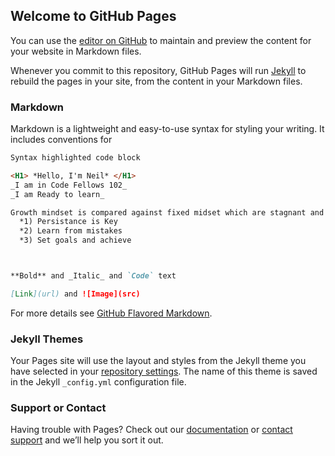 ## Welcome to GitHub Pages

You can use the [editor on GitHub](https://github.com/BSV-Neil/readme.md/edit/master/index.md) to maintain and preview the content for your website in Markdown files.

Whenever you commit to this repository, GitHub Pages will run [Jekyll](https://jekyllrb.com/) to rebuild the pages in your site, from the content in your Markdown files.

### Markdown

Markdown is a lightweight and easy-to-use syntax for styling your writing. It includes conventions for

```markdown
Syntax highlighted code block

<H1> *Hello, I'm Neil* </H1>
_I am in Code Fellows 102_
_I am Ready to learn_

Growth mindset is compared against fixed midset which are stagnant and mostly pessimistic ideals. Growth mindset comes from within and you must believe in yourself.
  *1) Persistance is Key
  *2) Learn from mistakes
  *3) Set goals and achieve



**Bold** and _Italic_ and `Code` text

[Link](url) and ![Image](src)
```

For more details see [GitHub Flavored Markdown](https://guides.github.com/features/mastering-markdown/).

### Jekyll Themes

Your Pages site will use the layout and styles from the Jekyll theme you have selected in your [repository settings](https://github.com/BSV-Neil/readme.md/settings). The name of this theme is saved in the Jekyll `_config.yml` configuration file.

### Support or Contact

Having trouble with Pages? Check out our [documentation](https://help.github.com/categories/github-pages-basics/) or [contact support](https://github.com/contact) and we’ll help you sort it out.
